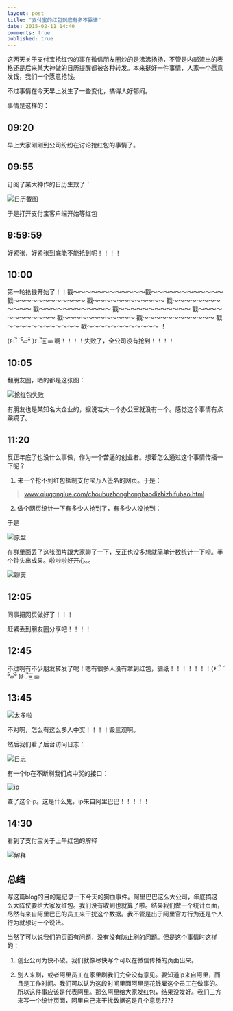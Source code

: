 ```yaml
---
layout: post
title: "支付宝的红包到底有多不靠谱"
date: 2015-02-11 14:40
comments: true
published: true
---
```


这两天关于支付宝抢红包的事在微信朋友圈炒的是沸沸扬扬，不管是内部流出的表格还是后来某大神做的日历提醒都被各种转发。本来挺好一件事情，人家一个愿意发钱，我们一个愿意抢钱。

不过事情在今天早上发生了一些变化，搞得人好郁闷。

事情是这样的：

## 09:20

早上大家刚刚到公司纷纷在讨论抢红包的事情了。

## 09:55

订阅了某大神作的日历生效了：

![日历截图](/images/hongbao/ical.jpg)

于是打开支付宝客户端开始等红包

## 9:59:59

好紧张，好紧张到底能不能抢到呢！！！！

## 10:00

第一轮抢钱开始了！！戳～～～～～～～～～～～～戳～～～～～～～～～～～～ 戳～～～～～～～～～～～～ 戳～～～～～～～～～～～～ 戳～～～～～～～～～～～～ 戳～～～～～～～～～～～～ 戳～～～～～～～～～～～～ 戳～～～～～～～～～～～～ 戳～～～～～～～～～～～～ 戳～～～～～～～～～～～～ 戳～～～～～～～～～～～～ 戳～～～～～～～～～～～～ ！



(۶ૈ ۜ ᵒ̌▱๋ᵒ̌ )۶ૈ=͟͟͞͞ ⌨ 啊！！！！失败了，全公司没有抢到！！！！



## 10:05

翻朋友圈，晒的都是这张图：

![抢红包失败](/images/hongbao/fail.jpg)

有朋友也是某知名大企业的，据说若大一个办公室就没有一个。感觉这个事情有点蹊跷了。


## 11:20

反正年底了也没什么事做，作为一个苦逼的创业者。想着怎么通过这个事情传播一下呢？

1. 来一个抢不到红包抵制支付宝万人签名的网页。于是：

  > www.qiugonglue.com/choubuzhonghongbaodizhizhifubao.html
  
2. 做个网页统计一下有多少人抢到了，有多少人没抢到：

于是


![原型](/images/hongbao/sketch.jpg)


在群里面丢了这张图片跟大家聊了一下，反正也没多想就简单计数统计一下呗。半个钟头出成果。啦啦啦好开心。。


![聊天](/images/hongbao/QQ-chat.jpg)


## 12:05

同事把网页做好了！！！

赶紧丢到朋友圈分享吧！！！！


## 12:45

不过啊有不少朋友转发了呢！嗯有很多人没有拿到红包，骗纸！！！！！！！(۶ૈ ۜ ᵒ̌▱๋ᵒ̌ )۶ૈ=͟͟͞͞ ⌨


## 13:45

![太多啦](/images/hongbao/too-many.jpg)


不对啊，怎么有这么多人中奖！！！！毁三观啊。


然后我们看了后台访问日志：

![日志](/images/hongbao/log.jpg)

有一个ip在不断刷我们点中奖的接口：

![ip](/images/hongbao/ip.jpg)


查了这个ip。这是什么鬼，ip来自阿里巴巴！！！！！


## 14:30

看到了支付宝关于上午红包的解释

![解释](/images/hongbao/zfb.jpg)


## 总结

写这篇blog的目的是记录一下今天的狗血事件。阿里巴巴这么大公司，年底搞这么大阵仗要给大家发红包。我们没有收到也就算了啦。结果我们做一个统计页面，尽然有来自阿里巴巴的员工来干扰这个数据。我不管是出于阿里官方行为还是个人行为就想讨一个说法。

当然了可以说我们的页面有问题，没有没有防止刷的问题。但是这个事情时这样的：

1. 创业公司为快不破。我们就像尽快写个可以在微信传播的页面出来。

2. 别人来刷，或者阿里员工在家里刷我们完全没有意见。要知道ip来自阿里，而且是工作时间。我们可以认为这段时间里面阿里是花钱雇这个员工在做事的。所以这件事应该是代表阿里。那么阿里给大家发红包，结果没发好。我们三方来写一个统计页面，阿里自己来干扰数据这是几个意思????
